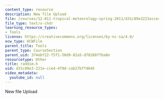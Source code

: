 ```yaml
---
content_type: resource
description: New file Upload
file: /courses/12-811-tropical-meteorology-spring-2011/d31c89e3221ecce44f0dcab27bff4645_raddim.h
file_type: text/x-chdr
learning_resource_types:
- Tools
license: https://creativecommons.org/licenses/by-nc-sa/4.0/
ocw_type: OCWFile
parent_title: Tools
parent_type: CourseSection
parent_uid: 374ebf22-f5f1-50d9-82a5-d78288ffba8e
resourcetype: Other
title: raddim.h
uid: d31c89e3-221e-cce4-4f0d-cab27bff4645
video_metadata:
  youtube_id: null
---
```

New file Upload